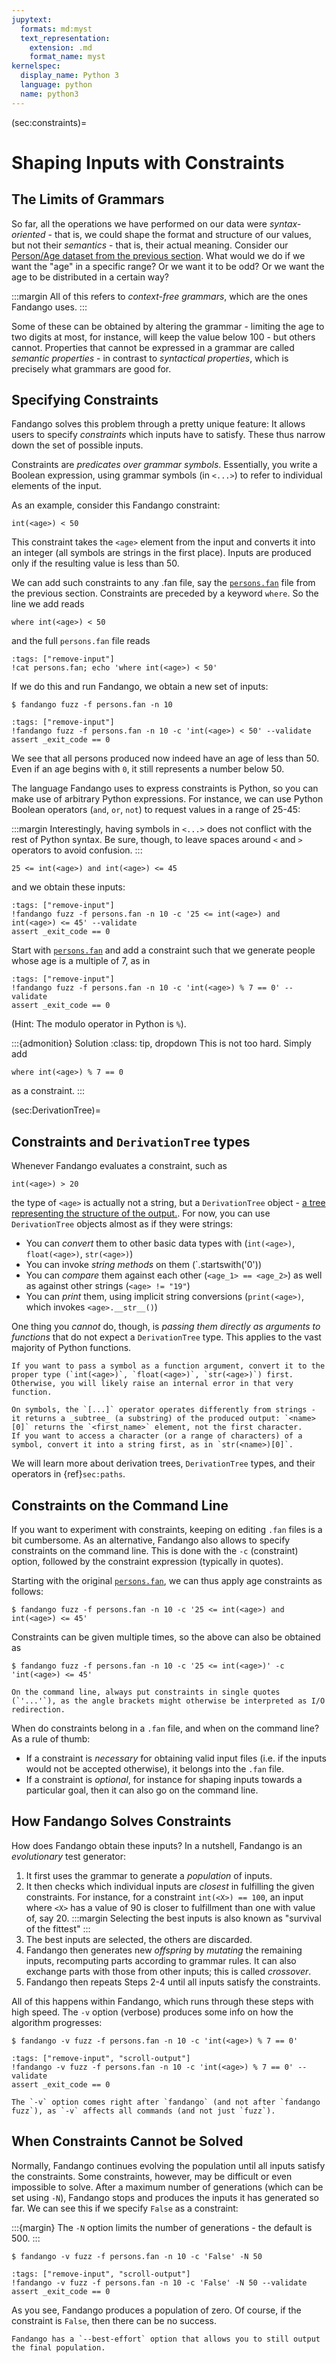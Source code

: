 ```yaml
---
jupytext:
  formats: md:myst
  text_representation:
    extension: .md
    format_name: myst
kernelspec:
  display_name: Python 3
  language: python
  name: python3
---
```


(sec:constraints)=
# Shaping Inputs with Constraints

## The Limits of Grammars

So far, all the operations we have performed on our data were _syntax-oriented_ - that is, we could shape the format and structure of our values, but not their _semantics_ - that is, their actual meaning.
Consider our [Person/Age dataset from the previous section](sec:fuzzing).
What would we do if we want the "age" in a specific range?
Or we want it to be odd?
Or we want the age to be distributed in a certain way?

:::margin
All of this refers to _context-free grammars_, which are the ones Fandango uses.
:::

Some of these can be obtained by altering the grammar - limiting the age to two digits at most, for instance, will keep the value below 100 - but others cannot.
Properties that cannot be expressed in a grammar are called _semantic properties_ - in contrast to _syntactical properties_, which is precisely what grammars are good for.


## Specifying Constraints

Fandango solves this problem through a pretty unique feature: It allows users to specify _constraints_ which inputs have to satisfy. These thus narrow down the set of possible inputs.

Constraints are _predicates over grammar symbols_.
Essentially, you write a Boolean expression, using grammar symbols (in `<...>`) to refer to individual elements of the input.

As an example, consider this Fandango constraint:

```
int(<age>) < 50
```

This constraint takes the `<age>` element from the input and converts it into an integer (all symbols are strings in the first place).
Inputs are produced only if the resulting value is less than 50.


We can add such constraints to any .fan file, say the [`persons.fan`](persons.fan) file from the previous section.
Constraints are preceded by a keyword `where`.
So the line we add reads

```
where int(<age>) < 50
```

and the full `persons.fan` file reads

```{code-cell}
:tags: ["remove-input"]
!cat persons.fan; echo 'where int(<age>) < 50'
```

If we do this and run Fandango, we obtain a new set of inputs:

```shell
$ fandango fuzz -f persons.fan -n 10
```

```{code-cell}
:tags: ["remove-input"]
!fandango fuzz -f persons.fan -n 10 -c 'int(<age>) < 50' --validate
assert _exit_code == 0
```

We see that all persons produced now indeed have an age of less than 50.
Even if an age begins with `0`, it still represents a number below 50.

The language Fandango uses to express constraints is Python, so you can make use of arbitrary Python expressions.
For instance, we can use Python Boolean operators (`and`, `or`, `not`) to request values in a range of 25-45:

:::margin
Interestingly, having symbols in `<...>` does not conflict with the rest of Python syntax.
Be sure, though, to leave spaces around `<` and `>` operators to avoid confusion.
:::

```
25 <= int(<age>) and int(<age>) <= 45
```

and we obtain these inputs:

```{code-cell}
:tags: ["remove-input"]
!fandango fuzz -f persons.fan -n 10 -c '25 <= int(<age>) and int(<age>) <= 45' --validate
assert _exit_code == 0
```

Start with [`persons.fan`](persons.fan) and add a constraint such that we generate people whose age is a multiple of 7, as in

```{code-cell}
:tags: ["remove-input"]
!fandango fuzz -f persons.fan -n 10 -c 'int(<age>) % 7 == 0' --validate
assert _exit_code == 0
```
(Hint: The modulo operator in Python is `%`).

:::{admonition} Solution
:class: tip, dropdown
This is not too hard. Simply add
```
where int(<age>) % 7 == 0
```
as a constraint.
:::

(sec:DerivationTree)=
## Constraints and `DerivationTree` types

Whenever Fandango evaluates a constraint, such as

```
int(<age>) > 20
```

the type of `<age>` is actually not a string, but a `DerivationTree` object - [a tree representing the structure of the output.](sec:paths).
For now, you can use `DerivationTree` objects almost as if they were strings:

* You can _convert_ them to other basic data types with (`int(<age>)`, `float(<age>)`, `str(<age>)`)
* You can invoke _string methods_ on them (`<age>.startswith('0'))
* You can _compare_ them against each other (`<age_1> == <age_2>`) as well as against other strings (`<age> != "19"`)
* You can _print_ them, using implicit string conversions (`print(<age>)`, which invokes `<age>.__str__()`)

One thing you _cannot_ do, though, is _passing them directly as arguments to functions_ that do not expect a `DerivationTree` type.
This applies to the vast majority of Python functions.

```{important}
If you want to pass a symbol as a function argument, convert it to the proper type (`int(<age>)`, `float(<age>)`, `str(<age>)`) first.
Otherwise, you will likely raise an internal error in that very function.
```

```{important}
On symbols, the `[...]` operator operates differently from strings - it returns a _subtree_ (a substring) of the produced output: `<name>[0]` returns the `<first_name>` element, not the first character.
If you want to access a character (or a range of characters) of a symbol, convert it into a string first, as in `str(<name>)[0]`.
```

We will learn more about derivation trees, `DerivationTree` types, and their operators in {ref}`sec:paths`.


## Constraints on the Command Line

If you want to experiment with constraints, keeping on editing `.fan` files is a bit cumbersome.
As an alternative, Fandango also allows to specify constraints on the command line.
This is done with the `-c` (constraint) option, followed by the constraint expression (typically in quotes).

Starting with the original [`persons.fan`](persons.fan), we can thus apply age constraints as follows:

```shell
$ fandango fuzz -f persons.fan -n 10 -c '25 <= int(<age>) and int(<age>) <= 45'
```

Constraints can be given multiple times, so the above can also be obtained as

```shell
$ fandango fuzz -f persons.fan -n 10 -c '25 <= int(<age>)' -c 'int(<age>) <= 45'
```

```{important}
On the command line, always put constraints in single quotes (`'...'`), as the angle brackets might otherwise be interpreted as I/O redirection.
```

When do constraints belong in a `.fan` file, and when on the command line?
As a rule of thumb:

* If a constraint is _necessary_ for obtaining valid input files (i.e. if the inputs would not be accepted otherwise), it belongs into the `.fan` file.
* If a constraint is _optional_, for instance for shaping inputs towards a particular goal, then it can also go on the command line.


## How Fandango Solves Constraints

How does Fandango obtain these inputs?
In a nutshell, Fandango is an _evolutionary_ test generator:

1. It first uses the grammar to generate a _population_ of inputs.
2. It then checks which individual inputs are _closest_ in fulfilling the given constraints.
For instance, for a constraint `int(<X>) == 100`, an input where `<X>` has a value of 90 is closer to fulfillment than one with value of, say 20.
:::margin
Selecting the best inputs is also known as "survival of the fittest"
:::
3. The best inputs are selected, the others are discarded.
4. Fandango then generates new _offspring_ by _mutating_ the remaining inputs, recomputing parts according to grammar rules.
It can also exchange parts with those from other inputs; this is called _crossover_.
5. Fandango then repeats Steps 2-4 until all inputs satisfy the constraints.

All of this happens within Fandango, which runs through these steps with high speed.
The `-v` option (verbose) produces some info on how the algorithm progresses:

```shell
$ fandango -v fuzz -f persons.fan -n 10 -c 'int(<age>) % 7 == 0'
```

```{code-cell}
:tags: ["remove-input", "scroll-output"]
!fandango -v fuzz -f persons.fan -n 10 -c 'int(<age>) % 7 == 0' --validate
assert _exit_code == 0
```

```{note}
The `-v` option comes right after `fandango` (and not after `fandango fuzz`), as `-v` affects all commands (and not just `fuzz`).
```

## When Constraints Cannot be Solved

Normally, Fandango continues evolving the population until all inputs satisfy the constraints.
Some constraints, however, may be difficult or even impossible to solve.
After a maximum number of generations (which can be set using `-N`), Fandango stops and produces the inputs it has generated so far.
We can see this if we specify `False` as a constraint:

:::{margin}
The `-N` option limits the number of generations - the default is 500.
:::

```shell
$ fandango -v fuzz -f persons.fan -n 10 -c 'False' -N 50
```

```{code-cell}
:tags: ["remove-input", "scroll-output"]
!fandango -v fuzz -f persons.fan -n 10 -c 'False' -N 50 --validate
assert _exit_code == 0
```

As you see, Fandango produces a population of zero.
Of course, if the constraint is `False`, then there can be no success.

```{tip}
Fandango has a `--best-effort` option that allows you to still output the final population.
```
